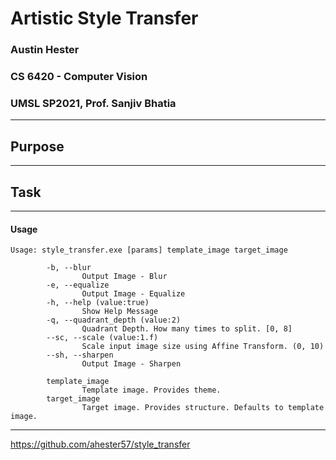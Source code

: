# Artistic Style Transfer
### Austin Hester
### CS 6420 - Computer Vision
### UMSL SP2021, Prof. Sanjiv Bhatia

----
## Purpose


----

## Task


----

#### Usage

```
Usage: style_transfer.exe [params] template_image target_image

        -b, --blur
                Output Image - Blur
        -e, --equalize
                Output Image - Equalize
        -h, --help (value:true)
                Show Help Message
        -q, --quadrant_depth (value:2)
                Quadrant Depth. How many times to split. [0, 8]
        --sc, --scale (value:1.f)
                Scale input image size using Affine Transform. (0, 10)
        --sh, --sharpen
                Output Image - Sharpen

        template_image
                Template image. Provides theme.
        target_image
                Target image. Provides structure. Defaults to template image.

```
----

https://github.com/ahester57/style_transfer
